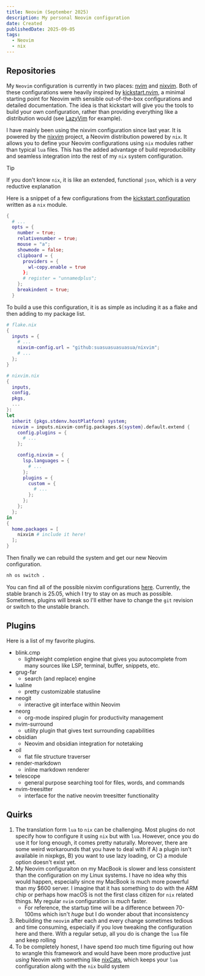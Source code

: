 ```yaml
---
title: Neovim (September 2025)
description: My personal Neovim configuration
date: Created
publishedDate: 2025-09-05
tags:
  - Neovim
  - nix
---
```


## Repositories

My `Neovim` configuration is currently in two places:
[nvim](https://github.com/suasuasuasuasua/nvim) and
[nixvim](https://github.com/suasuasuasuasua/nixvim). Both of these
configurations were heavily inspired by
[kickstart.nvim](https://github.com/nvim-lua/kickstart.nvim), a minimal starting
point for Neovim with sensible out-of-the-box configurations and detailed
documentation. The idea is that kickstart will give you the tools to build your
own configuration, rather than providing everything like a distribution would
(see [LazyVim](https://www.lazyvim.org/) for example).

I have mainly been using the nixvim configuration since last year. It is powered
by the [nixvim](https://github.com/nix-community/nixvim) project, a Neovim
distribution powered by `nix`. It allows you to define your Neovim
configurations using `nix` modules rather than typical `lua` files. This has the
added advantage of build reproducibility and seamless integration into the rest
of my `nix` system configuration.

> [!TIP]
> If you don't know `nix`, it is like an extended, functional `json`, which is
> a _very_ reductive explanation

Here is a snippet of a few configurations from the [kickstart
configuration](https://github.com/suasuasuasuasua/nixvim/blob/4909cbf25ccec926b763fe71629ea3ae912fff55/config/kickstart.nix)
written as a `nix` module.

```nix
{
  # ...
  opts = {
    number = true;
    relativenumber = true;
    mouse = "a";
    showmode = false;
    clipboard = {
      providers = {
        wl-copy.enable = true
      };
      # register = "unnamedplus";
    };
    breakindent = true;
  }
```

To build a use this configuration, it is as simple as including it as a flake
and then adding to my package list.

```nix
# flake.nix
{
  inputs = {
    # ...
    nixvim-config.url = "github:suasuasuasuasua/nixvim";
    # ...
  };
}

# nixvim.nix
{
  inputs,
  config,
  pkgs,
  ...
}:
let
  inherit (pkgs.stdenv.hostPlatform) system;
  nixvim = inputs.nixvim-config.packages.${system}.default.extend {
    config.plugins = {
      # ...
    };

    config.nixvim = {
      lsp.languages = {
        # ...
      };
      plugins = {
        custom = {
          # ...
        };
      };
    };
  };
in
{
  home.packages = [
    nixvim # include it here!
  ];
}
```

Then finally we can rebuild the system and get our new Neovim configuration.

```bash
nh os switch .
```

You can find all of the possible nixvim configurations
[here](https://nix-community.github.io/nixvim/). Currently, the stable branch is
25.05, which I try to stay on as much as possible. Sometimes, plugins will break
so I'll either have to change the `git` revision or switch to the unstable
branch.

## Plugins

Here is a list of my favorite plugins.

- blink.cmp
  - lightweight completion engine that gives you autocomplete from many sources
  like LSP, terminal, buffer, snippets, etc.
- grug-far
  - search (and replace) engine
- lualine
  - pretty customizable statusline
- neogit
  - interactive git interface within Neovim
- neorg
  - org-mode inspired plugin for productivity management
- nvim-surround
  - utility plugin that gives text surrounding capabilities
- obsidian
  - Neovim and obsidian integration for notetaking
- oil
  - flat file structure traverser
- render-markdown
  - inline markdown renderer
- telescope
  - general purpose searching tool for files, words, and commands
- nvim-treesitter
  - interface for the native neovim treesitter functionality

## Quirks

1. The translation form `lua` to `nix` can be challenging. Most plugins do not
   specify how to configure it using `nix` but with `lua`. However, once you do
use it for long enough, it comes pretty naturally. Moreover, there are some
weird workarounds that you have to deal with if A) a plugin isn't available in
nixpkgs, B) you want to use lazy loading, or C) a module option doesn't exist
yet.
2. My Neovim configuraiton on my MacBook is slower and less consistent than the
   configuration on my Linux systems. I have no idea why this would happen,
especially since my MacBook is much more powerful than my $600 server. I imagine
that it has something to do with the ARM chip or perhaps how macOS is not the
first class citizen for `nix` related things. My regular `nvim` configuration is
_much_ faster.
   - For reference, the startup time will be a difference between 70-100ms which
     isn't _huge_ but I do wonder about that inconsistency
3. Rebuilding the `neovim` after each and every change sometimes tedious and
   time consuming, especially if you love tweaking the configuration here and
there. With a regular setup, all you do is change the `lua` file and keep
rolling
4. To be completely honest, I have spend _too_ much time figuring out how to
   wrangle this framework and would have been more productive just _using_
Neovim with something like [nixCats](https://nixcats.org/), which keeps your
`lua` configuration along with the `nix` build system
